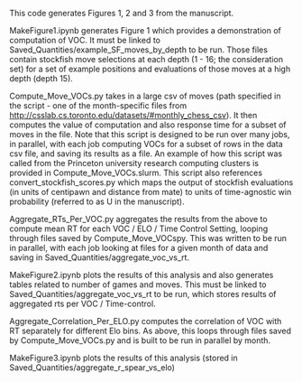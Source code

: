 This code generates Figures 1, 2 and 3 from the manuscript.

MakeFigure1.ipynb generates Figure 1 which provides a demonstration of computation of VOC. It must be linked to Saved_Quantities/example_SF_moves_by_depth to be run. Those files contain stockfish move selections at each depth (1 - 16; the consideration set) for a set of example positions and evaluations of those moves at a high depth (depth 15).

Compute_Move_VOCs.py takes in a large csv of moves (path specified in the script - one of the month-specific files from http://csslab.cs.toronto.edu/datasets/#monthly_chess_csv). It then computes the value of computation and also response time for a subset of moves in the file. Note that this script is designed to be run over many jobs, in parallel, with each job computing VOCs for a subset of rows in the data csv file, and saving its results as a file. An example of how this script was called from the Princeton university research computing clusters is provided in Compute_Move_VOCs.slurm. This script also references convert_stockfish_scores.py which maps the output of stockfish evaluations (in units of centipawn and distance from mate) to units of time-agnostic win probability (referred to as U in the manuscript).

Aggregate_RTs_Per_VOC.py aggregates the results from the above to compute mean RT for each VOC / ELO / Time Control Setting, looping through files saved by Compute_Move_VOCspy. This was written to be run in parallel, with each job looking at files for a given month of data and saving in Saved_Quantities/aggregate_voc_vs_rt.

MakeFigure2.ipynb plots the results of this analysis and also generates tables related to number of games and moves. This must be linked to Saved_Quantities/aggregate_voc_vs_rt to be run, which stores results of aggregated rts per VOC / Time-control.

Aggregate_Correlation_Per_ELO.py computes the correlation of VOC with RT separately for different Elo bins. As above, this loops through files saved by Compute_Move_VOCs.py and is built to be run in parallel by month.

MakeFigure3.ipynb plots the results of this analysis (stored in Saved_Quantities/aggregate_r_spear_vs_elo)